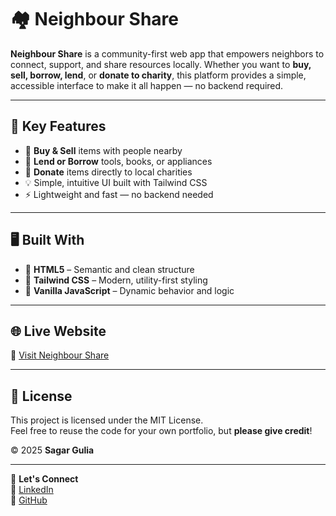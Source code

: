 # 🏘️ Neighbour Share

**Neighbour Share** is a community-first web app that empowers neighbors to connect, support, and share resources locally. Whether you want to **buy, sell, borrow, lend**, or **donate to charity**, this platform provides a simple, accessible interface to make it all happen — no backend required.

---

## 🌟 Key Features

- 🛒 **Buy & Sell** items with people nearby  
- 🤝 **Lend or Borrow** tools, books, or appliances  
- 🎁 **Donate** items directly to local charities  
- 💡 Simple, intuitive UI built with Tailwind CSS  
- ⚡ Lightweight and fast — no backend needed  

---

## 🖥️ Built With

- 🧱 **HTML5** – Semantic and clean structure  
- 🎨 **Tailwind CSS** – Modern, utility-first styling  
- 🧠 **Vanilla JavaScript** – Dynamic behavior and logic  

---

## 🌐 Live Website

🔗 [Visit Neighbour Share](https://neighbour-share.vercel.app/)

---

## 📄 License

This project is licensed under the MIT License.  
Feel free to reuse the code for your own portfolio, but **please give credit**!

© 2025 **Sagar Gulia**

---

🤝 **Let's Connect**  
💼 [LinkedIn](https://www.linkedin.com/in/sagargulia001)  
🐙 [GitHub](https://github.com/sagargulia001)
